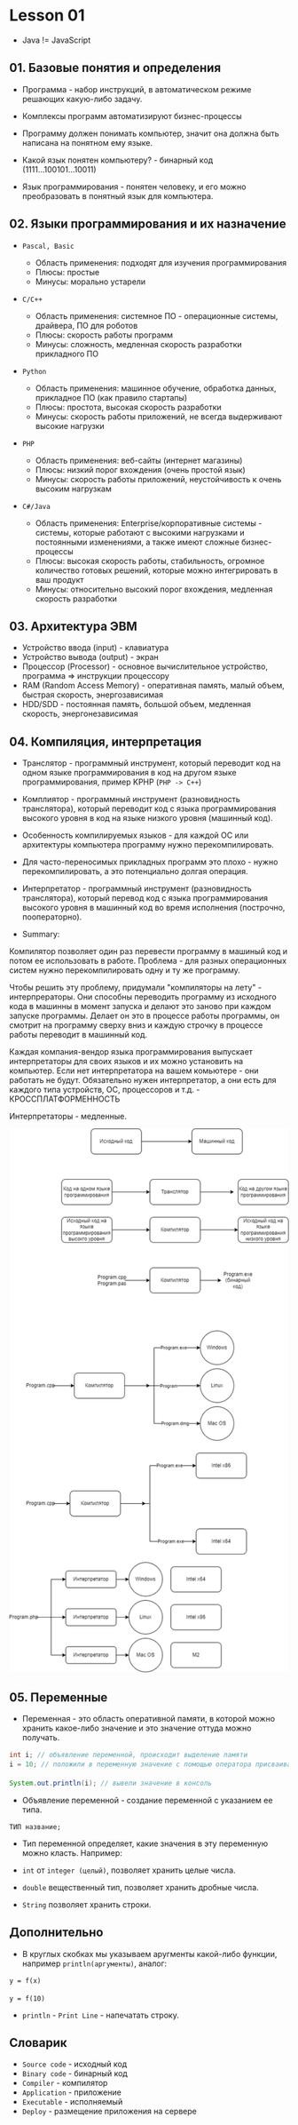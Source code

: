 # Lesson 01

* Java != JavaScript

## 01. Базовые понятия и определения

* Программа - набор инструкций, в автоматическом режиме решающих какую-либо задачу.

* Комплексы программ автоматизируют бизнес-процессы

* Программу должен понимать компьютер, значит она должна быть написана на понятном ему языке.

* Какой язык понятен компьютеру? - бинарный код (1111...100101...10011)

* Язык программирования - понятен человеку, и его можно преобразовать в понятный язык для компьютера.

## 02. Языки программирования и их назначение

* `Pascal, Basic`
    * Область применения: подходят для изучения программирования
	* Плюсы: простые
	* Минусы: морально устарели

* `C/C++`
	* Область применения: системное ПО - операционные системы, драйвера, ПО для роботов
	* Плюсы: скорость работы программ
	* Минусы: сложность, медленная скорость разработки прикладного ПО

* `Python`
	* Область применения: машинное обучение, обработка данных, прикладное ПО (как правило стартапы)
	* Плюсы: простота, высокая скорость разработки
	* Минусы: скорость работы приложений, не всегда выдерживают высокие нагрузки

* `PHP`
	* Область применения: веб-сайты (интернет магазины)
	* Плюсы: низкий порог вхождения (очень простой язык)
	* Минусы: скорость работы приложений, неустойчивость к очень высоким нагрузкам

* `C#/Java`
	* Область применения: Enterprise/корпоративные системы - системы, которые работают с высокими нагрузками и постоянными изменениями, а также имеют сложные бизнес-процессы
	* Плюсы: высокая скорость работы, стабильность, огромное количество готовых решений, которые можно интегрировать в ваш продукт
	* Минусы: относительно высокий порог вхождения, медленная скорость разработки

## 03. Архитектура ЭВМ

* Устройство ввода (input) - клавиатура
* Устройство вывода (output) - экран
* Процессор (Processor) - основное вычислительное устройство, программа => инструкции процессору
* RAM (Random Access Memory) - оперативная память, малый объем, быстрая скорость, энергозависимая
* HDD/SDD - постоянная память, большой объем, медленная скорость, энергонезависимая

## 04. Компиляция, интерпретация

* Транслятор - программный инструмент, который переводит код на одном языке программирования в код на другом языке программирования, пример KPHP (`PHP -> C++`)

* Комплиятор - программный инструмент (разновидность транслятора), который переводит код с языка программирования высокого уровня в код на языке низкого уровня (машинный код).

* Особенность компилируемых языков - для каждой ОС или архитектуры компьютера программу нужно перекомпилировать.

* Для часто-переносимых прикладных программ это плохо - нужно перекомпилировать, а это потенциально долгая операция.

* Интерпретатор - программный инструмент (разновидность транслятора), который перевод код с языка программирования высокого уровня в машинный код во время исполнения (построчно, пооператорно).

* Summary:

Компилятор позволяет один раз перевести программу в машиный код и потом ее использовать в работе. Проблема - для разных операционных систем нужно перекомпилировать одну и ту же программу.

Чтобы решить эту проблему, придумали "компиляторы на лету" - интерпрераторы. Они способны переводить программу из исходного кода в машинны в момент запуска и делают это заново при каждом запуске программы. Делает он это в процессе работы программы, он смотрит на программу сверху вниз и каждую строчку в процессе работы переводит в машинный код.

Каждая компания-вендор языка программирования выпускает интерпретаторы для своих языков и их можно установить на компьютер. Если нет интерпретатора на вашем комьютере - они работать не будут. Обязательно нужен интерпретатор, а они есть для каждого типа устройств, ОС, процессоров и т.д. - КРОССПЛАТФОРМЕННОСТЬ

Интерпретаторы - медленные.

![image](img/1.png)

## 05. Переменные

* Переменная - это область оперативной памяти, в которой можно хранить какое-либо значение и это значение оттуда можно получать.

```java
int i; // объявление переменной, происходит выделение памяти
i = 10; // положили в переменную значение с помощью оператора присваивания

System.out.println(i); // вывели значение в консоль
```

* Объявление переменной - создание переменной с указанием ее типа.

```
ТИП название;
```

* Тип переменной определяет, какие значения в эту переменную можно класть. Например:

* `int` от `integer (целый)`, позволяет хранить целые числа.
* `double` вещественный тип, позволяет хранить дробные числа.
* `String` позволяет хранить строки.

## Дополнительно

* В круглых скобках мы указываем аругменты какой-либо функции, например `println(аргументы)`, аналог:

```
y = f(x)

y = f(10)
```

* `println` - `Print Line` - напечатать строку.


## Словарик

* `Source code` - исходный код
* `Binary code` - бинарный код
* `Compiler` - компилятор
* `Application` - приложение
* `Executable` - исполняемый
* `Deploy` - размещение приложения на сервере